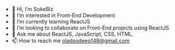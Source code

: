 - 👋 Hi, I’m SokeBiz
- 👀 I’m interested in Front-End Development
- 🌱 I’m currently learning ReactJS 
- 💞️ I’m looking to collaborate on Front-End projects using ReactJS
- 💬 Ask me about ReactJS, JavaScript, CSS, HTML.
- 📫 How to reach me oladsodeeq148@gmail.com

